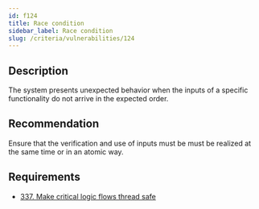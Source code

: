 ```yaml
---
id: f124
title: Race condition
sidebar_label: Race condition
slug: /criteria/vulnerabilities/124
---
```


## Description

The system presents
unexpected behavior
when the inputs of a specific functionality
do not arrive in the expected order.

## Recommendation

Ensure that the verification
and use of inputs
must be must be realized
at the same time or
in an atomic way.

## Requirements

- [337. Make critical logic flows thread safe](/criteria/requirements/337)
